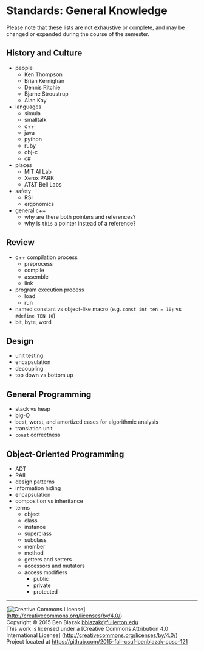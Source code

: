 # Standards: General Knowledge

Please note that these lists are not exhaustive or complete, and may be changed
or expanded during the course of the semester.

## History and Culture 
- people
    - Ken Thompson
    - Brian Kernighan
    - Dennis Ritchie
    - Bjarne Stroustrup
    - Alan Kay
- languages
    - simula
    - smalltalk
    - c++
    - java
    - python
    - ruby
    - obj-c
    - c#
- places
    - MIT AI Lab
    - Xerox PARK
    - AT&T Bell Labs
- safety
    - RSI
    - ergonomics
- general c++
    - why are there both pointers and references?
    - why is `this` a pointer instead of a reference?

## Review
- c++ compilation process
    - preprocess
    - compile
    - assemble
    - link
- program execution process
    - load
    - run
- named constant vs object-like macro
  (e.g. `const int ten = 10;` vs `#define TEN 10`)
- bit, byte, word

## Design
- unit testing
- encapsulation
- decoupling
- top down vs bottom up

## General Programming
- stack vs heap
- big-O
- best, worst, and amortized cases for algorithmic analysis
- translation unit
- `const` correctness

## Object-Oriented Programming
- ADT
- RAII
- design patterns
- information hiding
- encapsulation
- composition vs inheritance
- terms
    - object
    - class
    - instance
    - superclass
    - subclass
    - member
    - method
    - getters and setters
    - accessors and mutators
    - access modifiers
        - public
        - private
        - protected


-------------------------------------------------------------------------------
[![Creative Commons License](https://i.creativecommons.org/l/by/4.0/88x31.png)]
(http://creativecommons.org/licenses/by/4.0/)  
Copyright &copy; 2015 Ben Blazak <bblazak@fullerton.edu>  
This work is licensed under a [Creative Commons Attribution 4.0 International
License] (http://creativecommons.org/licenses/by/4.0/)  
Project located at <https://github.com/2015-fall-csuf-benblazak-cpsc-121>

